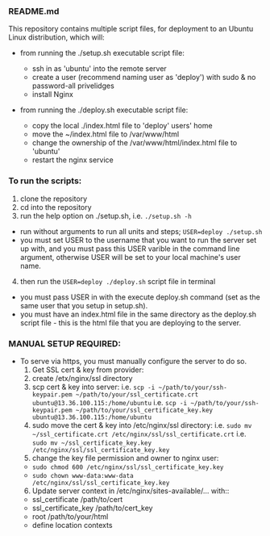 ### README.md
This repository contains multiple script files, for deployment to an Ubuntu Linux distribution,
which will:

- from running the ./setup.sh executable script file:
  - ssh in as 'ubuntu' into the remote server
  - create a user (recommend naming user as 'deploy') with sudo & no password-all privelidges
  - install Nginx

- from running the ./deploy.sh executable script file:
  - copy the local ./index.html file to 'deploy' users' home
  - move the ~/index.html file to /var/www/html
  - change the ownership of the /var/www/html/index.html file to 'ubuntu'
  - restart the nginx service

### To run the scripts:
1. clone the repository
2. cd into the repository
3. run the help option on ./setup.sh, i.e. `./setup.sh -h`
  - run without arguments to run all units and steps; `USER=deploy ./setup.sh`
  - you must set USER to the username that you want to run the server
    set up with, and you must pass this USER varible in the command line
    argument, otherwise USER will be set to your local machine's user name.
4. then run the `USER=deploy ./deploy.sh` script file in terminal
  - you must pass USER in with the execute deploy.sh command (set as
    the same user that you setup in setup.sh).
  - you must have an index.html file in the same directory as the deploy.sh
    script file - this is the html file that you are deploying to the server.

### MANUAL SETUP REQUIRED:
- To serve via https, you must manually configure the server to do so.
	1. Get SSL cert & key from provider:
	2. create /etx/nginx/ssl directory
  3. scp cert & key into server:
      i.e. `scp -i ~/path/to/your/ssh-keypair.pem ~/path/to/your/ssl_certificate.crt ubuntu@13.36.100.115:/home/ubuntu`
      i.e. `scp -i ~/path/to/your/ssh-keypair.pem ~/path/to/your/ssl_certificate_key.key ubuntu@13.36.100.115:/home/ubuntu`
  4. sudo move the cert & key into /etc/nginx/ssl directory:
      i.e. `sudo mv ~/ssl_certificate.crt /etc/nginx/ssl/ssl_certificate.crt`
      i.e. `sudo mv ~/ssl_certificate_key.key /etc/nginx/ssl/ssl_certificate_key.key`
  5. change the key file permission and owner to nginx user:
    - `sudo chmod 600 /etc/nginx/ssl/ssl_certificate_key.key`
    - `sudo chown www-data:www-data /etc/nginx/ssl/ssl_certificate_key.key`
  6. Update server context in /etc/nginx/sites-available/... with::
    - ssl_certificate /path/to/cert
    - ssl_certificate_key /path/to/cert_key
    - root /path/to/your/html
    - define location contexts